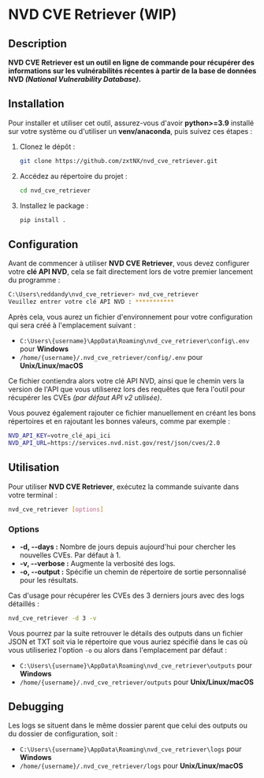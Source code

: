 # NVD CVE Retriever (WIP)

## Description
**NVD CVE Retriever est un outil en ligne de commande pour récupérer des informations sur les vulnérabilités récentes à partir de la base de données NVD *(National Vulnerability Database)*.**

## Installation
Pour installer et utiliser cet outil, assurez-vous d'avoir **python>=3.9** installé sur votre système ou d'utiliser un **venv/anaconda**, puis suivez ces étapes :

1. Clonez le dépôt :
    
    ```bash
    git clone https://github.com/zxtNX/nvd_cve_retriever.git
    ```

2. Accédez au répertoire du projet :
    
    ```bash
    cd nvd_cve_retriever
    ```
3. Installez le package :
    
    ```bash
    pip install .
    ```

## Configuration
Avant de commencer à utiliser **NVD CVE Retriever**, vous devez configurer votre **clé API NVD**, cela se fait directement lors de votre premier lancement du programme :

```bash
C:\Users\reddandy\nvd_cve_retriever> nvd_cve_retriever
Veuillez entrer votre clé API NVD : ***********
```

Après cela, vous aurez un fichier d'environnement pour votre configuration qui sera créé à l'emplacement suivant :
* ``C:\Users\{username}\AppData\Roaming\nvd_cve_retriever\config\.env`` pour **Windows**
* ``/home/{username}/.nvd_cve_retriever/config/.env`` pour **Unix/Linux/macOS**

Ce fichier contiendra alors votre clé API NVD, ainsi que le chemin vers la version de l'API que vous utiliserez lors des requêtes que fera l'outil pour récupérer les CVEs *(par défaut API v2 utilisée)*.

Vous pouvez également rajouter ce fichier manuellement en créant les bons répertoires et en rajoutant les bonnes valeurs, comme par exemple :

````bash
NVD_API_KEY=votre_clé_api_ici
NVD_API_URL=https://services.nvd.nist.gov/rest/json/cves/2.0
````

## Utilisation
Pour utiliser **NVD CVE Retriever**, exécutez la commande suivante dans votre terminal :

````bash
nvd_cve_retriever [options]
````

### Options
* **-d, --days :** Nombre de jours depuis aujourd'hui pour chercher les nouvelles CVEs. Par défaut à 1.
* **-v, --verbose :** Augmente la verbosité des logs.
* **-o, --output :** Spécifie un chemin de répertoire de sortie personnalisé pour les résultats.

Cas d'usage pour récupérer les CVEs des 3 derniers jours avec des logs détaillés :

````bash
nvd_cve_retriever -d 3 -v
````
Vous pourrez par la suite retrouver le détails des outputs dans un fichier JSON et TXT soit via le répertoire que vous auriez spécifié dans le cas où vous utiliseriez l'option ``-o`` ou alors dans l'emplacement par défaut :
* ``C:\Users\{username}\AppData\Roaming\nvd_cve_retriever\outputs`` pour **Windows**
* ``/home/{username}/.nvd_cve_retriever/outputs`` pour **Unix/Linux/macOS**

## Debugging

Les logs se situent dans le même dossier parent que celui des outputs ou du dossier de configuration, soit : 
* ``C:\Users\{username}\AppData\Roaming\nvd_cve_retriever\logs`` pour **Windows**
* ``/home/{username}/.nvd_cve_retriever/logs`` pour **Unix/Linux/macOS**
